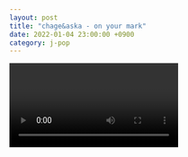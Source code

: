 ```yaml
---
layout: post
title: "chage&aska - on your mark"
date: 2022-01-04 23:00:00 +0900
category: j-pop
---
```


<div class="video-container">
    <video id="player" class="video-js vjs-default-skin vjs-big-play-centered" data-json="/public/json/j-pop/chage&aska - on your mark.json"></video>
</div>

```
```